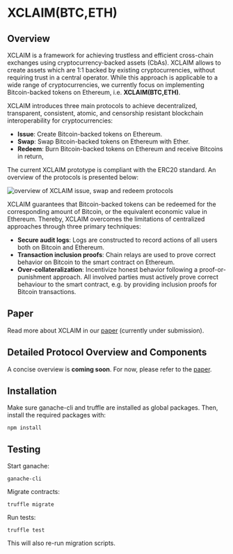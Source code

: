 # XCLAIM(BTC,ETH)

## Overview
XCLAIM is a framework for achieving trustless and efficient cross-chain exchanges using cryptocurrency-backed assets (CbAs). XCLAIM allows to create assets which are 1:1 backed by existing cryptocurrencies, without requiring trust in a central operator. While this approach is applicable to a wide range of cryptocurrencies, we currently focus on implementing Bitcoin-backed tokens on Ethereum, i.e. <b>XCLAIM(BTC,ETH)</b>.

XCLAIM introduces three main protocols to achieve decentralized, transparent, consistent, atomic, and censorship resistant blockchain interoperability for cryptocurrencies:

+ <b>Issue</b>: Create Bitcoin-backed tokens on Ethereum.
+ <b>Swap</b>: Swap Bitcoin-backed tokens on Ethereum with Ether.
+ <b>Redeem</b>: Burn Bitcoin-backed tokens on Ethereum and receive Bitcoins in return,

The current XCLAIM prototype is compliant with the ERC20 standard. An overview of the protocols is presented below:

![overview of XCLAIM issue, swap and redeem protocols](https://github.com/crossclaim/crossclaim.github.io/blob/master/images/xclaim/xclaim-process.png)

XCLAIM guarantees that Bitcoin-backed tokens can be redeemed for the corresponding amount of Bitcoin, or the equivalent economic value in Ethereum. Thereby, XCLAIM overcomes the limitations of centralized approaches through three primary techniques:
+ <b>Secure audit logs</b>: Logs are constructed to record actions of all users both on Bitcoin and Ethereum.
+ <b>Transaction inclusion proofs</b>: Chain relays are used to prove correct behavior on Bitcoin to the smart contract on Ethereum.
+ <b>Over-collateralization</b>: Incentivize honest behavior following a proof-or-punishment approach. All involved parties must actively prove correct behaviour to the smart contract, e.g. by providing inclusion proofs for Bitcoin transactions.

## Paper
Read more about XCLAIM in our <a href="https://eprint.iacr.org/2018/643.pdf">paper</a> (currently under submission).


## Detailed Protocol Overview and Components

A concise overview is **coming soon**. 
For now, please refer to the <a href="https://eprint.iacr.org/2018/643.pdf">paper</a>.


## Installation

Make sure ganache-cli and truffle are installed as global packages. Then, install the required packages with:

```
npm install
```

## Testing

Start ganache:

```
ganache-cli
```

Migrate contracts:

```
truffle migrate
```

Run tests: 

```
truffle test
```
This will also re-run migration scripts. 
